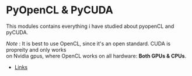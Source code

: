 # PyOpenCL & PyCUDA
This modules contains everything i have studied about pyopenCL and pyCUDA.   
  
_Note_ : It is best to use OpenCL, since it's an open standard. CUDA is propreity and only works   
on Nvidia gpus, where OpenCL works on all hardware: **Both GPUs & CPUs**.  
   
   * [Links](./links.md)
